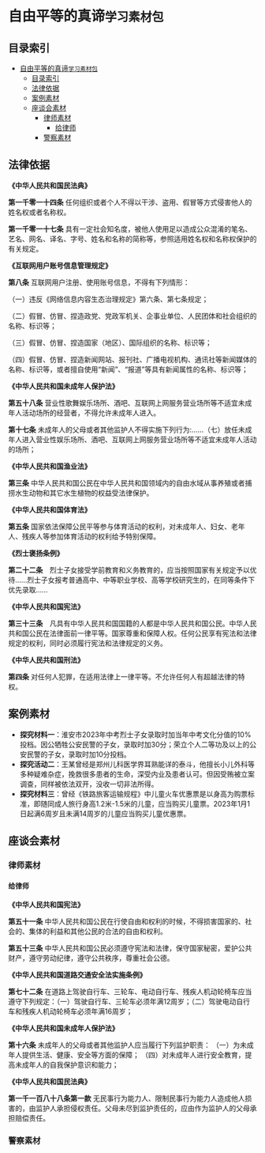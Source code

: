 
<!-- ![](images/R-C.2696959fe3e2e03b2c5ab931df8541a8.jpeg) -->

# 自由平等的真谛`学习素材包`


<!-- >>本仓库收录XXXX -->


## 目录索引
- [自由平等的真谛`学习素材包`](#自由平等的真谛学习素材包)
  - [目录索引](#目录索引)
  - [法律依据](#法律依据)
  - [案例素材](#案例素材)
  - [座谈会素材](#座谈会素材)
    - [律师素材](#律师素材)
      - [给律师](#给律师)
    - [警察素材](#警察素材)

## 法律依据

**《中华人民共和国民法典》**

**第一千零一十四条**	任何组织或者个人不得以干涉、盗用、假冒等方式侵害他人的姓名权或者名称权。

**第一千零一十七条**	具有一定社会知名度，被他人使用足以造成公众混淆的笔名、艺名、网名、译名、字号、姓名和名称的简称等，参照适用姓名权和名称权保护的有关规定。

**《互联网用户账号信息管理规定》**

**第八条**	互联网用户注册、使用账号信息，不得有下列情形：

（一）违反《网络信息内容生态治理规定》第六条、第七条规定；

（二）假冒、仿冒、捏造政党、党政军机关、企事业单位、人民团体和社会组织的名称、标识等；

（三）假冒、仿冒、捏造国家（地区）、国际组织的名称、标识等；

（四）假冒、仿冒、捏造新闻网站、报刊社、广播电视机构、通讯社等新闻媒体的名称、标识等，或者擅自使用“新闻”、“报道”等具有新闻属性的名称、标识等；

**《中华人民共和国未成年人保护法》**

**第五十八条**	营业性歌舞娱乐场所、酒吧、互联网上网服务营业场所等不适宜未成年人活动场所的经营者，不得允许未成年人进入。

**第十七条**	未成年人的父母或者其他监护人不得实施下列行为:……（七）放任未成年人进入营业性娱乐场所、酒吧、互联网上网服务营业场所等不适宜未成年人活动的场所；

**《中华人民共和国渔业法》**

**第三条** 中华人民共和国公民在中华人民共和国领域内的自由水域从事养殖或者捕捞水生动物和其它水生植物的权益受法律保护。

**《中华人民共和国体育法》**

**第五条**	国家依法保障公民平等参与体育活动的权利，对未成年人、妇女、老年人、残疾人等参加体育活动的权利给予特别保障。

**《烈士褒扬条例》**

**第二十二条**　烈士子女接受学前教育和义务教育的，应当按照国家有关规定予以优待……烈士子女报考普通高中、中等职业学校、高等学校研究生的，在同等条件下优先录取……

**《中华人民共和国宪法》**

**第三十三条**　凡具有中华人民共和国国籍的人都是中华人民共和国公民。中华人民共和国公民在法律面前一律平等。国家尊重和保障人权。任何公民享有宪法和法律规定的权利，同时必须履行宪法和法律规定的义务。

**《中华人民共和国刑法》**

**第四条**  对任何人犯罪，在适用法律上一律平等。不允许任何人有超越法律的特权。


## 案例素材

- **探究材料一**：淮安市2023年中考烈士子女录取时加当年中考文化分值的10%投档。因公牺牲公安民警的子女，录取时加30分；荣立个人二等功及以上的公安民警的子女，录取时加10分投档。
- **探究活动二**：王某曾经是郑州儿科医学界耳熟能详的泰斗，他擅长小儿外科等多种疑难杂症，挽救很多患者的生命，深受内业及患者认可。但因受贿被立案调查，同样被依法双开，没收一切非法所得。
- **探究材料三**：曾经《铁路旅客运输规程》中儿童火车优惠票是以身高为购票标准，即随同成人旅行身高1.2米-1.5米的儿童，应当购买儿童票。2023年1月1日起满6周岁且未满14周岁的儿童应当购买儿童优惠票。


## 座谈会素材

### 律师素材

#### 给律师

**《中华人民共和国宪法》**

**第五十一条**	中华人民共和国公民在行使自由和权利的时候，不得损害国家的、社会的、集体的利益和其他公民的合法的自由和权利。

**第五十三条**	中华人民共和国公民必须遵守宪法和法律，保守国家秘密，爱护公共财产，遵守劳动纪律，遵守公共秩序，尊重社会公德。

**《中华人民共和国道路交通安全法实施条例》**

**第七十二条**	在道路上驾驶自行车、三轮车、电动自行车、残疾人机动轮椅车应当遵守下列规定：（一）驾驶自行车、三轮车必须年满12周岁；（二）驾驶电动自行车和残疾人机动轮椅车必须年满16周岁；

**《中华人民共和国未成年人保护法》**

**第十六条**	未成年人的父母或者其他监护人应当履行下列监护职责：
（一）为未成年人提供生活、健康、安全等方面的保障；
（四）对未成年人进行安全教育，提高未成年人的自我保护意识和能力；

**《中华人民共和国民法典》**

**第一千一百八十八条第一款** 无民事行为能力人、限制民事行为能力人造成他人损害的，由监护人承担侵权责任。父母未尽到监护责任的，应由作为监护人的父母承担赔偿责任。

### 警察素材

